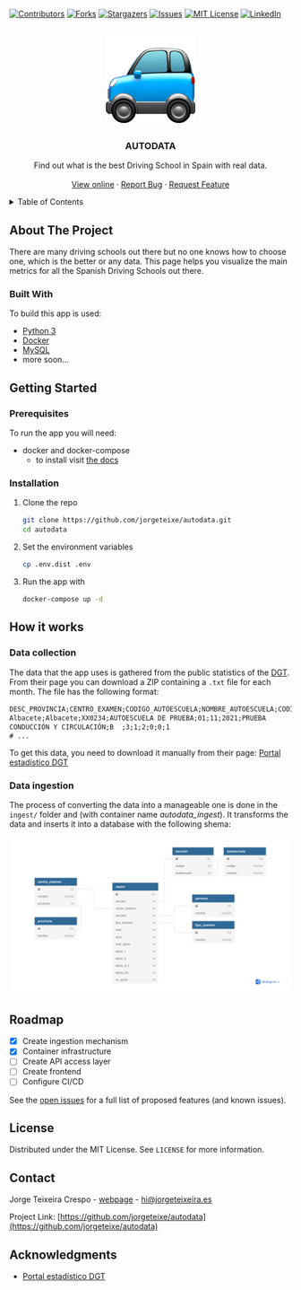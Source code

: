 <div id="top"></div>

[![Contributors][contributors-shield]][contributors-url]
[![Forks][forks-shield]][forks-url]
[![Stargazers][stars-shield]][stars-url]
[![Issues][issues-shield]][issues-url]
[![MIT License][license-shield]][license-url]
[![LinkedIn][linkedin-shield]][linkedin-url]



<!-- PROJECT LOGO -->
<br />
<div align="center">
  <a href="https://github.com/jorgeteixe/autodata">
    <img src="images/blue_car.png" alt="Logo" width="160" height="160">
  </a>

  <h3 align="center">AUTODATA</h3>

  <p align="center">
    Find out what is the best Driving School in Spain with real data.
    <br />
    <br />
    <a href="https://github.com/jorgeteixe/autodata">View online</a>
    ·
    <a href="https://github.com/jorgeteixe/autodata/issues">Report Bug</a>
    ·
    <a href="https://github.com/jorgeteixe/autodata/issues">Request Feature</a>
  </p>
</div>



<!-- TABLE OF CONTENTS -->
<details>
  <summary>Table of Contents</summary>
  <ol>
    <li>
      <a href="#about-the-project">About The Project</a>
      <ul>
        <li><a href="#built-with">Built With</a></li>
      </ul>
    </li>
    <li>
      <a href="#getting-started">Getting Started</a>
      <ul>
        <li><a href="#prerequisites">Prerequisites</a></li>
        <li><a href="#installation">Installation</a></li>
      </ul>
    </li>
    <li>
      <a href="#how-it-works">How it works</a>
      <ul>
        <li><a href="#data-collection">Data collection</a></li>
        <li><a href="#data-ingestion">Data ingestion</a></li>
      </ul>
    </li>
    <li><a href="#roadmap">Roadmap</a></li>
    <li><a href="#license">License</a></li>
    <li><a href="#contact">Contact</a></li>
    <li><a href="#acknowledgments">Acknowledgments</a></li>
  </ol>
</details>



<!-- ABOUT THE PROJECT -->
## About The Project

There are many driving schools out there but no one knows how to choose one, which is the better or any data. This page
helps you visualize the main metrics for all the Spanish Driving Schools out there.

### Built With

To build this app is used:

* [Python 3](https://python.org/)
* [Docker](https://www.docker.com/)
* [MySQL](https://www.mysql.com/)
* more soon...

<!-- GETTING STARTED -->
## Getting Started

### Prerequisites

To run the app you will need:
* docker and docker-compose
  * to install visit [the docs](https://docs.docker.com/get-docker/)

### Installation

1. Clone the repo
   ```sh
   git clone https://github.com/jorgeteixe/autodata.git
   cd autodata
   ```
2. Set the environment variables
   ```sh
   cp .env.dist .env
   ```
3. Run the app with
   ```sh
   docker-compose up -d
   ```

## How it works

### Data collection
The data that the app uses is gathered from the public statistics of the [DGT](https://www.dgt.es/inicio/). From their
page you can download a ZIP containing a `.txt` file for each month. The file has the following format:

```csv
DESC_PROVINCIA;CENTRO_EXAMEN;CODIGO_AUTOESCUELA;NOMBRE_AUTOESCUELA;CODIGO_SECCION;MES;ANYO;TIPO_EXAMEN;NOMBRE_PERMISO;NUM_APTOS;NUM_APTOS_1conv;NUM_APTOS_2conv;NUM_APTOS_3o4conv;NUM_APTOS_5_o_mas_conv;NUM_NO_APTOS
Albacete;Albacete;XX0234;AUTOESCUELA DE PRUEBA;01;11;2021;PRUEBA CONDUCCIÓN Y CIRCULACIÓN;B  ;3;1;2;0;0;1
# ...
```

To get this data, you need to download it manually from their page: [Portal estadístico DGT](https://sedeapl.dgt.gob.es/WEB_IEST_CONSULTA)

### Data ingestion
The process of converting the data into a manageable one is done in the `ingest/` folder and (with container name _autodata_ingest_).
It transforms the data and inserts it into a database with the following shema:

![Database model][db-model]

<!-- ROADMAP -->
## Roadmap

- [x] Create ingestion mechanism
- [x] Container infrastructure
- [ ] Create API access layer
- [ ] Create frontend
- [ ] Configure CI/CD

See the [open issues](https://github.com/jorgeteixe/autodata/issues) for a full list of proposed features (and known issues).


<!-- LICENSE -->
## License

Distributed under the MIT License. See `LICENSE` for more information.


<!-- CONTACT -->
## Contact

Jorge Teixeira Crespo - [webpage](https://jorgeteixeira.es) - hi@jorgeteixeira.es

Project Link: [https://github.com/jorgeteixe/autodata](https://github.com/jorgeteixe/autodata)



<!-- ACKNOWLEDGMENTS -->
## Acknowledgments

* [Portal estadístico DGT](https://sedeapl.dgt.gob.es/WEB_IEST_CONSULTA)


<!-- MARKDOWN LINKS & IMAGES -->
[contributors-shield]: https://img.shields.io/github/contributors/jorgeteixe/autodata.svg?style=for-the-badge
[contributors-url]: https://github.com/jorgeteixe/autodata/graphs/contributors
[forks-shield]: https://img.shields.io/github/forks/jorgeteixe/autodata.svg?style=for-the-badge
[forks-url]: https://github.com/jorgeteixe/autodata/network/members
[stars-shield]: https://img.shields.io/github/stars/jorgeteixe/autodata.svg?style=for-the-badge
[stars-url]: https://github.com/jorgeteixe/autodata/stargazers
[issues-shield]: https://img.shields.io/github/issues/jorgeteixe/autodata.svg?style=for-the-badge
[issues-url]: https://github.com/jorgeteixe/autodata/issues
[license-shield]: https://img.shields.io/github/license/jorgeteixe/autodata.svg?style=for-the-badge
[license-url]: https://github.com/jorgeteixe/autodata/blob/master/LICENSE
[linkedin-shield]: https://img.shields.io/badge/-LinkedIn-black.svg?style=for-the-badge&logo=linkedin&colorB=555
[linkedin-url]: https://linkedin.com/in/jorge-teixeira-crespo
[db-model]: images/db.png

